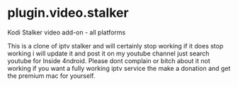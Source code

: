 # plugin.video.stalker

Kodi Stalker video add-on - all platforms

This is a clone of iptv stalker and will certainly stop working if it does stop working i will update it and post it on my youtube channel 
just search youtube for Inside 4ndroid. Please dont complain or bitch about it not working if you want a fully working iptv service the make 
a donation and get the premium mac for yourself.
